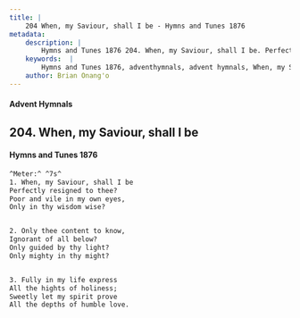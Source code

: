 ```yaml
---
title: |
    204 When, my Saviour, shall I be - Hymns and Tunes 1876
metadata:
    description: |
        Hymns and Tunes 1876 204. When, my Saviour, shall I be. Perfectly resigned to thee? Poor and vile in my own eyes, Only in thy wisdom wise? 
    keywords:  |
        Hymns and Tunes 1876, adventhymnals, advent hymnals, When, my Saviour, shall I be, Perfectly resigned to thee?, 
    author: Brian Onang'o
---
```


#### Advent Hymnals
## 204. When, my Saviour, shall I be
####  Hymns and Tunes 1876

```txt
^Meter:^ ^7s^
1. When, my Saviour, shall I be
Perfectly resigned to thee?
Poor and vile in my own eyes,
Only in thy wisdom wise?


2. Only thee content to know,
Ignorant of all below?
Only guided by thy light?
Only mighty in thy might?


3. Fully in my life express
All the hights of holiness;
Sweetly let my spirit prove
All the depths of humble love.
```